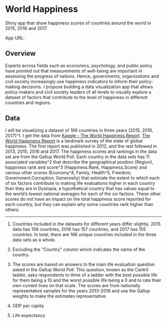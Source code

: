 # World Happiness

Shiny app that show happiness scores of countries around the world in 2015, 2016 and 2017.

App URL: 

## Overview

Experts across fields such as economics, psychology, and public policy have pointed out that measurements of well-being are important in assessing the progress of nations. Hence, governments, organizations and civil society increasingly use happiness indicators to inform their policy-making decisions. 
I propose building a data visualization app that allows policy-makers and civil society leaders of all levels to visually explore a dataset of factors that contribute to the level of happiness in different countries and regions.

## Data

I will be visualizing a dataset of 166 countries in three years (2015, 2016, 2017)^1. I get the data from [Kaggle - The World Happiness Report](https://www.kaggle.com/unsdsn/world-happiness). [The World Happiness Report](http://worldhappiness.report) is a landmark survey of the state of global happiness. The first report was published in 2012, and the rest followed in 2013, 2015, 2016 and 2017. The happiness scores and rankings in the data set are from the Gallup World Poll. Each country in the data sets has 11 associated variables^2 that describe the geographical position (Region), happiness rank and score^3 (Happiness.Rank, Happiness.Score) and various other scores (Economy^4, Family, Health^5, Freedom, Government.Corruption, Generosity) that estimate the extent to which each of six factors contribute to making life evaluations higher in each country than they are in Dystopia, a hypothetical country that has values equal to the world’s lowest national averages for each of the six factors. These other scores do not have an impact on the total happiness score reported for each country, but they can explain why some countries rank higher than others.

---

1. Countries included in the datasets for different years differ slightly. 2015 data has 158 countries, 2016 has 157 countries, and 2017 has 155 countries. In total, there are 166 unique countries included in the three data sets as a whole.

2. Excluding the "Country" column which indicates the name of the country.

3. The scores are based on answers to the main life evaluation question asked in the Gallup World Poll. This question, known as the Cantril ladder, asks respondents to think of a ladder with the best possible life for them being a 10 and the worst possible life being a 0 and to rate their own current lives on that scale. The scores are from nationally representative samples for the years 2013-2016 and use the Gallup weights to make the estimates representative.

4. GDP per capita

5. Life expectancy
